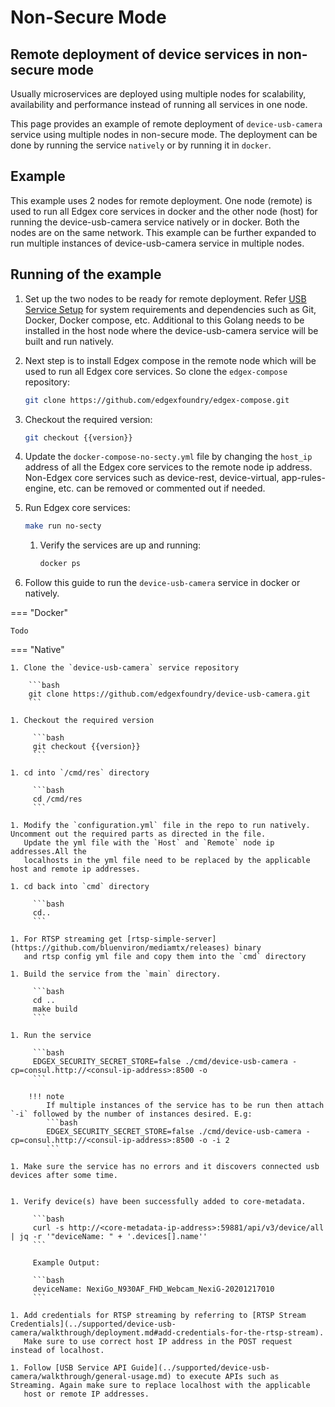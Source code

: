 # Non-Secure Mode

## Remote deployment of device services in non-secure mode
Usually microservices are deployed using multiple nodes for scalability, availability and performance 
instead of running all services in one node.

This page provides an example of remote deployment of `device-usb-camera` service using multiple nodes in non-secure mode.
The deployment can be done by running the service `natively` or by running it in `docker`.

## Example
This example uses 2 nodes for remote deployment. One node (remote) is used to run all Edgex core services in docker and the other node (host)
for running the device-usb-camera service natively or in docker. Both the nodes are on the same network.
This example can be further expanded to run multiple instances of device-usb-camera service in multiple nodes.

## Running of the example

1. Set up the two nodes to be ready for remote deployment. Refer [USB Service Setup](../supported/device-usb-camera/walkthrough/setup.md)
   for system requirements and dependencies such as Git, Docker, Docker compose, etc. Additional to this Golang needs to be installed
   in the host node where the device-usb-camera service will be built and run natively.

1. Next step is to install Edgex compose in the remote node which will be used to run all Edgex core services. So clone the `edgex-compose`
   repository:

     ```bash
     git clone https://github.com/edgexfoundry/edgex-compose.git
     ```

1. Checkout the required version:

      ```bash
      git checkout {{version}}
      ```

1. Update the `docker-compose-no-secty.yml` file by changing the `host_ip` address of all the Edgex core services to the remote node ip address.
   Non-Edgex core services such as device-rest, device-virtual, app-rules-engine, etc. can be removed or commented out if needed.

1. Run Edgex core services:

      ```bash
      make run no-secty
      ```

   1. Verify the services are up and running:

      ```bash
      docker ps 
      ```

1. Follow this guide to run the `device-usb-camera` service in docker or natively.

=== "Docker"

    Todo

=== "Native"

    1. Clone the `device-usb-camera` service repository

        ```bash
        git clone https://github.com/edgexfoundry/device-usb-camera.git
        ```
    
    1. Checkout the required version

         ```bash
         git checkout {{version}}
         ```

    1. cd into `/cmd/res` directory
         
         ```bash
         cd /cmd/res
         ```

    1. Modify the `configuration.yml` file in the repo to run natively. Uncomment out the required parts as directed in the file.
       Update the yml file with the `Host` and `Remote` node ip addresses.All the 
       localhosts in the yml file need to be replaced by the applicable host and remote ip addresses.

    1. cd back into `cmd` directory
   
         ```bash
         cd..
         ```

    1. For RTSP streaming get [rtsp-simple-server](https://github.com/bluenviron/mediamtx/releases) binary
       and rtsp config yml file and copy them into the `cmd` directory 

    1. Build the service from the `main` directory.

         ```bash
         cd ..
         make build
         ```

    1. Run the service 

         ```bash
         EDGEX_SECURITY_SECRET_STORE=false ./cmd/device-usb-camera -cp=consul.http://<consul-ip-address>:8500 -o
         ```

        !!! note
            If multiple instances of the service has to be run then attach `-i` followed by the number of instances desired. E.g:
            ```bash
            EDGEX_SECURITY_SECRET_STORE=false ./cmd/device-usb-camera -cp=consul.http://<consul-ip-address>:8500 -o -i 2
            ```

    1. Make sure the service has no errors and it discovers connected usb devices after some time. 


    1. Verify device(s) have been successfully added to core-metadata.

         ```bash
         curl -s http://<core-metadata-ip-address>:59881/api/v3/device/all | jq -r '"deviceName: " + '.devices[].name''
         ```

         Example Output:

         ```bash
         deviceName: NexiGo_N930AF_FHD_Webcam_NexiG-20201217010
         ```
         
    1. Add credentials for RTSP streaming by referring to [RTSP Stream Credentials](../supported/device-usb-camera/walkthrough/deployment.md#add-credentials-for-the-rtsp-stream).
       Make sure to use correct host IP address in the POST request instead of localhost.

    1. Follow [USB Service API Guide](../supported/device-usb-camera/walkthrough/general-usage.md) to execute APIs such as Streaming. Again make sure to replace localhost with the applicable
       host or remote IP addresses.



























